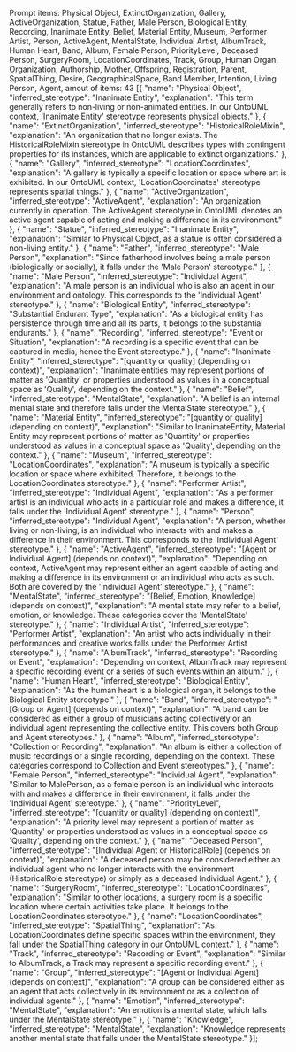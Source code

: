 Prompt items: 
Physical Object, ExtinctOrganization, Gallery, ActiveOrganization, Statue, Father, Male Person, Biological Entity, Recording, Inanimate Entity, Belief, Material Entity, Museum, Performer Artist, Person, ActiveAgent, MentalState, Individual Artist, AlbumTrack, Human Heart, Band, Album, Female Person, PriorityLevel, Deceased Person, SurgeryRoom, LocationCoordinates, Track, Group, Human Organ, Organization, Authorship, Mother, Offspring, Registration, Parent, SpatialThing, Desire, GeographicalSpace, Band Member, Intention, Living Person, Agent, 
amout of items: 43
 [{
    "name": "Physical Object",
    "inferred_stereotype": "Inanimate Entity",
    "explanation": "This term generally refers to non-living or non-animated entities. In our OntoUML context, 'Inanimate Entity' stereotype represents physical objects."
}, {
    "name": "ExtinctOrganization",
    "inferred_stereotype": "HistoricalRoleMixin",
    "explanation": "An organization that no longer exists. The HistoricalRoleMixin stereotype in OntoUML describes types with contingent properties for its instances, which are applicable to extinct organizations."
}, {
    "name": "Gallery",
    "inferred_stereotype": "LocationCoordinates",
    "explanation": "A gallery is typically a specific location or space where art is exhibited. In our OntoUML context, 'LocationCoordinates' stereotype represents spatial things."
}, {
    "name": "ActiveOrganization",
    "inferred_stereotype": "ActiveAgent",
    "explanation": "An organization currently in operation. The ActiveAgent stereotype in OntoUML denotes an active agent capable of acting and making a difference in its environment."
}, {
    "name": "Statue",
    "inferred_stereotype": "Inanimate Entity",
    "explanation": "Similar to Physical Object, as a statue is often considered a non-living entity."
}, {
    "name": "Father",
    "inferred_stereotype": "Male Person",
    "explanation": "Since fatherhood involves being a male person (biologically or socially), it falls under the 'Male Person' stereotype."
}, {
    "name": "Male Person",
    "inferred_stereotype": "Individual Agent",
    "explanation": "A male person is an individual who is also an agent in our environment and ontology. This corresponds to the 'Individual Agent' stereotype."
}, {
    "name": "Biological Entity",
    "inferred_stereotype": "Substantial Endurant Type",
    "explanation": "As a biological entity has persistence through time and all its parts, it belongs to the substantial endurants."
}, {
    "name": "Recording",
    "inferred_stereotype": "Event or Situation",
    "explanation": "A recording is a specific event that can be captured in media, hence the Event stereotype."
}, {
    "name": "Inanimate Entity",
    "inferred_stereotype": "[quantity or quality] (depending on context)",
    "explanation": "Inanimate entities may represent portions of matter as 'Quantity' or properties understood as values in a conceptual space as 'Quality', depending on the context."
}, {
    "name": "Belief",
    "inferred_stereotype": "MentalState",
    "explanation": "A belief is an internal mental state and therefore falls under the MentalState stereotype."
}, {
    "name": "Material Entity",
    "inferred_stereotype": "[quantity or quality] (depending on context)",
    "explanation": "Similar to InanimateEntity, Material Entity may represent portions of matter as 'Quantity' or properties understood as values in a conceptual space as 'Quality', depending on the context."
}, {
    "name": "Museum",
    "inferred_stereotype": "LocationCoordinates",
    "explanation": "A museum is typically a specific location or space where exhibited. Therefore, it belongs to the LocationCoordinates stereotype."
}, {
    "name": "Performer Artist",
    "inferred_stereotype": "Individual Agent",
    "explanation": "As a performer artist is an individual who acts in a particular role and makes a difference, it falls under the 'Individual Agent' stereotype."
}, {
    "name": "Person",
    "inferred_stereotype": "Individual Agent",
    "explanation": "A person, whether living or non-living, is an individual who interacts with and makes a difference in their environment. This corresponds to the 'Individual Agent' stereotype."
}, {
    "name": "ActiveAgent",
    "inferred_stereotype": "[Agent or Individual Agent] (depends on context)",
    "explanation": "Depending on context, ActiveAgent may represent either an agent capable of acting and making a difference in its environment or an individual who acts as such. Both are covered by the 'Individual Agent' stereotype."
}, {
    "name": "MentalState",
    "inferred_stereotype": "[Belief, Emotion, Knowledge] (depends on context)",
    "explanation": "A mental state may refer to a belief, emotion, or knowledge. These categories cover the 'MentalState' stereotype."
}, {
    "name": "Individual Artist",
    "inferred_stereotype": "Performer Artist",
    "explanation": "An artist who acts individually in their performances and creative works falls under the Performer Artist stereotype."
}, {
    "name": "AlbumTrack",
    "inferred_stereotype": "Recording or Event",
    "explanation": "Depending on context, AlbumTrack may represent a specific recording event or a series of such events within an album."
}, {
    "name": "Human Heart",
    "inferred_stereotype": "Biological Entity",
    "explanation": "As the human heart is a biological organ, it belongs to the Biological Entity stereotype."
}, {
    "name": "Band",
    "inferred_stereotype": "[Group or Agent] (depends on context)",
    "explanation": "A band can be considered as either a group of musicians acting collectively or an individual agent representing the collective entity. This covers both Group and Agent stereotypes."
}, {
    "name": "Album",
    "inferred_stereotype": "Collection or Recording",
    "explanation": "An album is either a collection of music recordings or a single recording, depending on the context. These categories correspond to Collection and Event stereotypes."
}, {
    "name": "Female Person",
    "inferred_stereotype": "Individual Agent",
    "explanation": "Similar to MalePerson, as a female person is an individual who interacts with and makes a difference in their environment, it falls under the 'Individual Agent' stereotype."
}, {
    "name": "PriorityLevel",
    "inferred_stereotype": "[quantity or quality] (depending on context)",
    "explanation": "A priority level may represent a portion of matter as 'Quantity' or properties understood as values in a conceptual space as 'Quality', depending on the context."
}, {
    "name": "Deceased Person",
    "inferred_stereotype": "[Individual Agent or HistoricalRole] (depends on context)",
    "explanation": "A deceased person may be considered either an individual agent who no longer interacts with the environment (HistoricalRole stereotype) or simply as a deceased Individual Agent."
}, {
    "name": "SurgeryRoom",
    "inferred_stereotype": "LocationCoordinates",
    "explanation": "Similar to other locations, a surgery room is a specific location where certain activities take place. It belongs to the LocationCoordinates stereotype."
}, {
    "name": "LocationCoordinates",
    "inferred_stereotype": "SpatialThing",
    "explanation": "As LocationCoordinates define specific spaces within the environment, they fall under the SpatialThing category in our OntoUML context."
}, {
    "name": "Track",
    "inferred_stereotype": "Recording or Event",
    "explanation": "Similar to AlbumTrack, a Track may represent a specific recording event."
}, {
    "name": "Group",
    "inferred_stereotype": "[Agent or Individual Agent] (depends on context)",
    "explanation": "A group can be considered either as an agent that acts collectively in its environment or as a collection of individual agents."
}, {
    "name": "Emotion",
    "inferred_stereotype": "MentalState",
    "explanation": "An emotion is a mental state, which falls under the MentalState stereotype."
}, {
    "name": "Knowledge",
    "inferred_stereotype": "MentalState",
    "explanation": "Knowledge represents another mental state that falls under the MentalState stereotype."
}];
